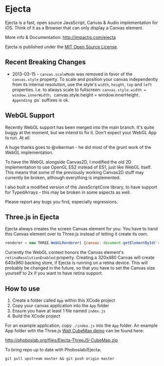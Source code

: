 # Ejecta

Ejecta is a fast, open source JavaScript, Canvas & Audio implementation for iOS. Think of it as a Browser that can only display a Canvas element.

More info & Documentation: http://impactjs.com/ejecta

Ejecta is published under the [MIT Open Source License](http://opensource.org/licenses/mit-license.php).


## Recent Breaking Changes

 - 2013-03-15 - `canvas.scaleMode` was removed in favor of the `canvas.style` property. To scale and position your canvas independently from its internal resolution, use the style's `width`, `height`, `top` and `left` properties. I.e. to always scale to fullscreen: `canvas.style.width = window.innerWidth; `canvas.style.height = window.innerHeight`. Appending `px` suffixes is ok.

## WebGL Support

Recently WebGL support has been merged into the main branch. It's quite buggy at the moment, but we intend to fix it. Don't expect your WebGL App to run. At all.

A huge thanks goes to @vikerman - he did most of the grunt work of the WebGL implementation.

To have the WebGL alongside Canvas2D, I modified the old 2D implementation to use OpenGL ES2 instead of ES1, just like WebGL itself. This means that some of the previously working Canvas2D stuff may currently be broken, although everything is implemented. 

I also built a modified version of the JavaScriptCore library, to have support for TypedArrays - this may be broken in some aspects as well.

Please report any bugs you find, especially regressions.


## Three.js in Ejecta 

Ejecta always creates the screen Canvas element for you. You have to hand this Canvas element over to Three.js instead of letting it create its own.

```javascript
renderer = new THREE.WebGLRenderer( {canvas: document.getElementById('canvas')} );
```

Currently the WebGL context honors the Canvas element's `retinaResolutionEnabled` property. Creating a 320x480 Canvas will create 640x960 backing store, if Ejecta is running on a retina device. This will probably be changed in the future, so that you have to set the Canvas size yourself to 2x if you want to have retina support.

## How to use

1. Create a folder called `App` within this XCode project
2. Copy your canvas application into the `App` folder
3. Ensure you have at least 1 file named `index.js`
4. Build the XCode project

For an example application, copy `./index.js` into the `App` folder. An example App folder with the Three.js [Walt CubeMap demo](http://mrdoob.github.com/three.js/examples/webgl_materials_cubemap.html) can be found here:

http://phoboslab.org/files/Ejecta-ThreeJS-CubeMap.zip

To bring repo up to date with Phoboslab/Ejecta:

	git pull upstream master && git push origin master
